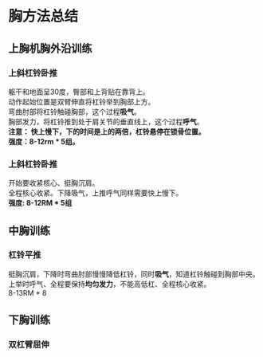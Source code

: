 # 胸方法总结
## 上胸机胸外沿训练
### 上斜杠铃卧推
躯干和地面呈30度，臀部和上背贴在靠背上。  
动作起始位置是双臂伸直将杠铃举到胸部上方。  
弯曲肘部将杠铃触碰胸部，这个过程**吸气**。  
胸部发力，将杠铃推到处于肩关节的垂直线上，这个过程**呼气**。  
**注意： 快上慢下，下的时间是上的两倍，杠铃悬停在锁骨位置。**  
**强度：8-12rm * 5组。**  

### 上斜杠铃卧推
开始要收紧核心、挺胸沉肩。  
全程核心收紧。下降吸气，上推呼气同样需要快上慢下。  
**强度: 8-12RM * 5组**

## 中胸训练
### 杠铃平推
挺胸沉肩，下降时弯曲肘部慢慢降低杠铃，同时**吸气**，知道杠铃触碰到胸部中央。  
上举时呼气、全程要保持**均匀发力**，不能高低杠、全程核心收紧。  
8-13RM * 8

## 下胸训练
### 双杠臂屈伸  
